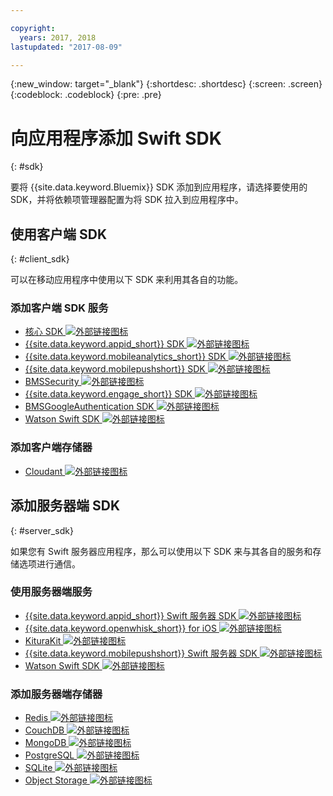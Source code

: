 ```yaml
---

copyright:
  years: 2017, 2018
lastupdated: "2017-08-09"

---
```

{:new_window: target="_blank"}
{:shortdesc: .shortdesc}
{:screen: .screen}
{:codeblock: .codeblock}
{:pre: .pre}

# 向应用程序添加 Swift SDK
{: #sdk}

要将 {{site.data.keyword.Bluemix}} SDK 添加到应用程序，请选择要使用的 SDK，并将依赖项管理器配置为将 SDK 拉入到应用程序中。

## 使用客户端 SDK
{: #client_sdk}

可以在移动应用程序中使用以下 SDK 来利用其各自的功能。

### 添加客户端 SDK 服务
- [核心 SDK ![外部链接图标](../icons/launch-glyph.svg "外部链接图标")](https://github.com/ibm-bluemix-mobile-services/bms-clientsdk-swift-core)
- [{{site.data.keyword.appid_short}} SDK ![外部链接图标](../icons/launch-glyph.svg "外部链接图标")](https://github.com/ibm-cloud-security/appid-clientsdk-swift)
- [{{site.data.keyword.mobileanalytics_short}} SDK ![外部链接图标](../icons/launch-glyph.svg "外部链接图标")](https://github.com/ibm-bluemix-mobile-services/bms-clientsdk-swift-analytics)
- [{{site.data.keyword.mobilepushshort}} SDK ![外部链接图标](../icons/launch-glyph.svg "外部链接图标")](https://github.com/ibm-bluemix-mobile-services/bms-clientsdk-swift-push)
- [BMSSecurity ![外部链接图标](../icons/launch-glyph.svg "外部链接图标")](https://github.com/ibm-bluemix-mobile-services/bms-clientsdk-swift-security)
- [{{site.data.keyword.engage_short}} SDK ![外部链接图标](../icons/launch-glyph.svg "外部链接图标")](https://github.com/ibm-bluemix-mobile-services/bms-clientsdk-swift-applaunch)
- [BMSGoogleAuthentication SDK ![外部链接图标](../icons/launch-glyph.svg "外部链接图标")](https://github.com/ibm-bluemix-mobile-services/bms-clientsdk-swift-security-googleauthentication)
- [Watson Swift SDK ![外部链接图标](../icons/launch-glyph.svg "外部链接图标")](https://github.com/watson-developer-cloud/swift-sdk)

### 添加客户端存储器
- [Cloudant ![外部链接图标](../icons/launch-glyph.svg "外部链接图标")](https://github.com/cloudant/swift-cloudant)

## 添加服务器端 SDK
{: #server_sdk}

如果您有 Swift 服务器应用程序，那么可以使用以下 SDK 来与其各自的服务和存储选项进行通信。

### 使用服务器端服务
- [{{site.data.keyword.appid_short}} Swift 服务器 SDK ![外部链接图标](../icons/launch-glyph.svg "外部链接图标")](https://github.com/ibm-cloud-security/appid-serversdk-swift)
- [{{site.data.keyword.openwhisk_short}} for iOS ![外部链接图标](../icons/launch-glyph.svg "外部链接图标")](https://console.bluemix.net/openwhisk/learn/ios-sdk)
- [KituraKit ![外部链接图标](../icons/launch-glyph.svg "外部链接图标")](https://github.com/IBM-Swift/KituraKit)
- [{{site.data.keyword.mobilepushshort}} Swift 服务器 SDK ![外部链接图标](../icons/launch-glyph.svg "外部链接图标")](https://github.com/ibm-bluemix-mobile-services/bms-pushnotifications-serversdk-swift)
- [Watson Swift SDK ![外部链接图标](../icons/launch-glyph.svg "外部链接图标")](https://github.com/watson-developer-cloud/swift-sdk)

### 添加服务器端存储器
- [Redis ![外部链接图标](../icons/launch-glyph.svg "外部链接图标")](https://github.com/IBM-Swift/Kitura-redis)
- [CouchDB ![ 外部链接图标](../icons/launch-glyph.svg "外部链接图标")](https://github.com/IBM-Swift/Kitura-CouchDB)
- [MongoDB ![外部链接图标](../icons/launch-glyph.svg "外部链接图标")](https://github.com/OpenKitten/MongoKitten)
- [PostgreSQL ![外部链接图标](../icons/launch-glyph.svg "外部链接图标")](https://github.com/IBM-Swift/Swift-Kuery-PostgreSQL)
- [SQLite ![外部链接图标](../icons/launch-glyph.svg "外部链接图标")](https://github.com/IBM-Swift/Swift-Kuery-SQLite)
- [Object Storage ![外部链接图标](../icons/launch-glyph.svg "外部链接图标")](https://github.com/ibm-bluemix-mobile-services/bluemix-objectstorage-serversdk-swift)
